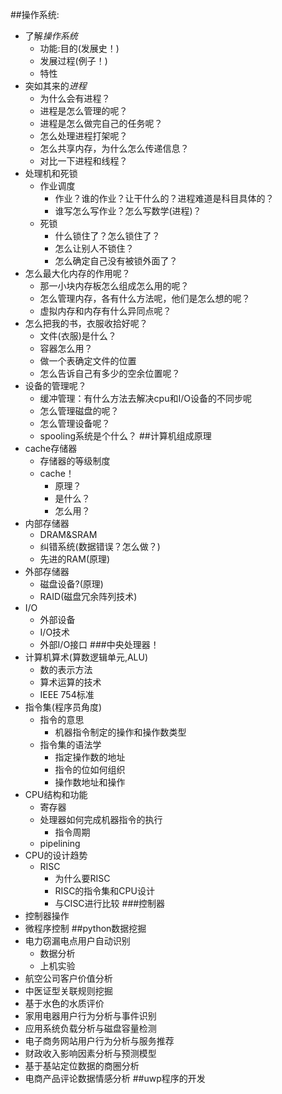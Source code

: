 ##操作系统:
* 了解*操作系统*
  * 功能:目的(发展史！)
  * 发展过程(例子！)
  * 特性
* 突如其来的*进程*
  * 为什么会有进程？
  * 进程是怎么管理的呢？
  * 进程是怎么做完自己的任务呢？
  * 怎么处理进程打架呢？
  * 怎么共享内存，为什么怎么传递信息？
  * 对比一下进程和线程？
* 处理机和死锁
  * 作业调度
    * 作业？谁的作业？让干什么的？进程难道是科目具体的？
    * 谁写怎么写作业？怎么写数学(进程)？
  * 死锁
    * 什么锁住了？怎么锁住了？
    * 怎么让别人不锁住？
    * 怎么确定自己没有被锁外面了？
* 怎么最大化内存的作用呢？
  * 那一小块内存板怎么组成怎么用的呢？
  * 怎么管理内存，各有什么方法呢，他们是怎么想的呢？
  * 虚拟内存和内存有什么异同点呢？
* 怎么把我的书，衣服收拾好呢？
  * 文件(衣服)是什么？
  * 容器怎么用？
  * 做一个表确定文件的位置
  * 怎么告诉自己有多少的空余位置呢？
* 设备的管理呢？
  * 缓冲管理：有什么方法去解决cpu和I/O设备的不同步呢
  * 怎么管理磁盘的呢？
  * 怎么管理设备呢？
  * spooling系统是个什么？
##计算机组成原理
* cache存储器
  * 存储器的等级制度
  * cache！
    * 原理？
    * 是什么？
    * 怎么用？
* 内部存储器
  * DRAM&SRAM
  * 纠错系统(数据错误？怎么做？)
  * 先进的RAM(原理)
* 外部存储器
  * 磁盘设备?(原理)
  * RAID(磁盘冗余阵列技术)
* I/O
  * 外部设备
  * I/O技术
  * 外部I/O接口
###中央处理器！
* 计算机算术(算数逻辑单元,ALU)
  * 数的表示方法
  * 算术运算的技术
  * IEEE 754标准
* 指令集(程序员角度)
  * 指令的意思
    * 机器指令制定的操作和操作数类型
  * 指令集的语法学
    * 指定操作数的地址
    * 指令的位如何组织
    * 操作数地址和操作
* CPU结构和功能
  * 寄存器
  * 处理器如何完成机器指令的执行
    * 指令周期
  * pipelining
* CPU的设计趋势
  * RISC
    * 为什么要RISC
    * RISC的指令集和CPU设计
    * 与CISC进行比较
###控制器
* 控制器操作
* 微程序控制
##python数据挖掘
* 电力窃漏电点用户自动识别
  * 数据分析
  * 上机实验
* 航空公司客户价值分析
* 中医证型关联规则挖掘
* 基于水色的水质评价
* 家用电器用户行为分析与事件识别
* 应用系统负载分析与磁盘容量检测
* 电子商务网站用户行为分析与服务推荐
* 财政收入影响因素分析与预测模型
* 基于基站定位数据的商圈分析
* 电商产品评论数据情感分析
##uwp程序的开发
